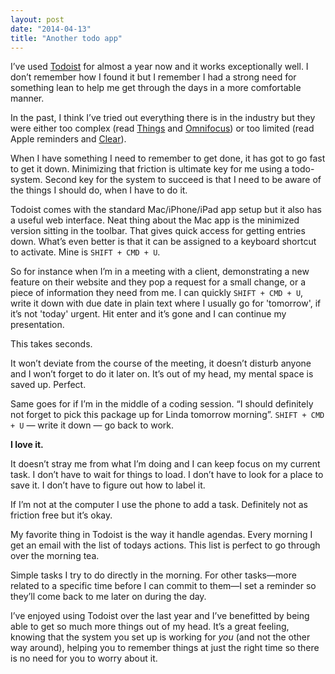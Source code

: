 ```yaml
---
layout: post
date: "2014-04-13"
title: "Another todo app"
---
```


I’ve used [Todoist](https://en.todoist.com/) for almost a year now and it works exceptionally well. I don’t remember how I found it but I remember I had a strong need for something lean to help me get through the days in a more comfortable manner.

In the past, I think I’ve tried out everything there is in the industry but they were either too complex (read [Things](https://culturedcode.com/things/) and [Omnifocus](https://www.omnigroup.com/omnifocus)) or too limited (read Apple reminders and [Clear](http://realmacsoftware.com/clear)).

When I have something I need to remember to get done, it has got to go fast to get it down. Minimizing that friction is ultimate key for me using a todo-system. Second key for the system to succeed is that I need to be aware of the things I should do, when I have to do it.

Todoist comes with the standard Mac/iPhone/iPad app setup but it also has a useful web interface. Neat thing about the Mac app is the minimized version sitting in the toolbar. That gives quick access for getting entries down. What’s even better is that it can be assigned to a keyboard shortcut to activate. Mine is `SHIFT + CMD + U`.

So for instance when I’m in a meeting with a client, demonstrating a new feature on their website and they pop a request for a small change, or a piece of information they need from me. I can quickly `SHIFT + CMD + U`, write it down with due date in plain text where I usually go for 'tomorrow', if it’s not 'today' urgent. Hit enter and it’s gone and I can continue my presentation.

This takes seconds.

It won’t deviate from the course of the meeting, it doesn’t disturb anyone and I won’t forget to do it later on. It’s out of my head, my mental space is saved up. Perfect.

Same goes for if I’m in the middle of a coding session. “I should definitely not forget to pick this package up for Linda tomorrow morning”. `SHIFT + CMD + U` — write it down — go back to work.

**I love it.**

It doesn’t stray me from what I’m doing and I can keep focus on my current task. I don’t have to wait for things to load. I don’t have to look for a place to save it. I don’t have to figure out how to label it.

If I’m not at the computer I use the phone to add a task. Definitely not as friction free but it’s okay.

My favorite thing in Todoist is the way it handle agendas. Every morning I get an email with the list of todays actions. This list is perfect to go through over the morning tea.

Simple tasks I try to do directly in the morning. For other tasks—more related to a specific time before I can commit to them—I set a reminder so they’ll come back to me later on during the day.

I’ve enjoyed using Todoist over the last year and I’ve benefitted by being able to get so much more things out of my head. It’s a great feeling, knowing that the system you set up is working for *you* (and not the other way around), helping you to remember things at just the right time so there is no need for you to worry about it.
